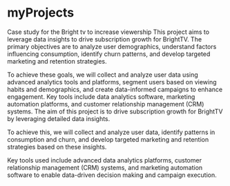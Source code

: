 # myProjects
Case study for the Bright tv to increase viewership
This project aims to leverage data insights to drive subscription growth for BrightTV. The primary objectives are to analyze user demographics, understand factors influencing consumption, identify churn patterns, and develop targeted marketing and retention strategies.

To achieve these goals, we will collect and analyze user data using advanced analytics tools and platforms, segment users based on viewing habits and demographics, and create data-informed campaigns to enhance engagement. Key tools include data analytics software, marketing automation platforms, and customer relationship management (CRM) systems.
The aim of this project is to drive subscription growth for BrightTV by leveraging detailed data insights.

To achieve this, we will collect and analyze user data, identify patterns in consumption and churn, and develop targeted marketing and retention strategies based on these insights.

Key tools used include advanced data analytics platforms, customer relationship management (CRM) systems, and marketing automation software to enable data-driven decision making and campaign execution.
